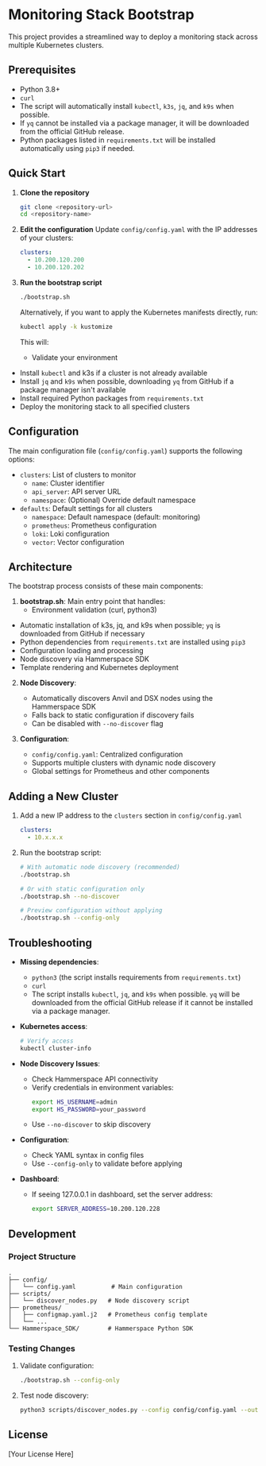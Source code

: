 # Monitoring Stack Bootstrap

This project provides a streamlined way to deploy a monitoring stack across multiple Kubernetes clusters.

## Prerequisites

- Python 3.8+
- `curl`
- The script will automatically install `kubectl`, `k3s`, `jq`, and `k9s` when possible.
- If `yq` cannot be installed via a package manager, it will be downloaded from the official GitHub release.
- Python packages listed in `requirements.txt` will be installed automatically using `pip3` if needed.

## Quick Start

1. **Clone the repository**
   ```bash
   git clone <repository-url>
   cd <repository-name>
   ```

2. **Edit the configuration**
   Update `config/config.yaml` with the IP addresses of your clusters:
   ```yaml
   clusters:
     - 10.200.120.200
     - 10.200.120.202
   ```

3. **Run the bootstrap script**
   ```bash
   ./bootstrap.sh
   ```

   Alternatively, if you want to apply the Kubernetes manifests directly, run:
   ```bash
   kubectl apply -k kustomize
   ```

   This will:
   - Validate your environment
  - Install `kubectl` and k3s if a cluster is not already available
  - Install `jq` and `k9s` when possible, downloading `yq` from GitHub if a package manager isn't available
  - Install required Python packages from `requirements.txt`
   - Deploy the monitoring stack to all specified clusters

## Configuration

The main configuration file (`config/config.yaml`) supports the following options:

- `clusters`: List of clusters to monitor
  - `name`: Cluster identifier
  - `api_server`: API server URL
  - `namespace`: (Optional) Override default namespace
- `defaults`: Default settings for all clusters
  - `namespace`: Default namespace (default: monitoring)
  - `prometheus`: Prometheus configuration
  - `loki`: Loki configuration
  - `vector`: Vector configuration

## Architecture

The bootstrap process consists of these main components:

1. **bootstrap.sh**: Main entry point that handles:
   - Environment validation (curl, python3)
  - Automatic installation of k3s, jq, and k9s when possible; `yq` is downloaded from GitHub if necessary
  - Python dependencies from `requirements.txt` are installed using `pip3`
   - Configuration loading and processing
   - Node discovery via Hammerspace SDK
   - Template rendering and Kubernetes deployment

2. **Node Discovery**:
   - Automatically discovers Anvil and DSX nodes using the Hammerspace SDK
   - Falls back to static configuration if discovery fails
   - Can be disabled with `--no-discover` flag

3. **Configuration**:
   - `config/config.yaml`: Centralized configuration
   - Supports multiple clusters with dynamic node discovery
   - Global settings for Prometheus and other components

## Adding a New Cluster

1. Add a new IP address to the `clusters` section in `config/config.yaml`
   ```yaml
   clusters:
     - 10.x.x.x
   ```

2. Run the bootstrap script:
   ```bash
   # With automatic node discovery (recommended)
   ./bootstrap.sh
   
   # Or with static configuration only
   ./bootstrap.sh --no-discover
   
   # Preview configuration without applying
   ./bootstrap.sh --config-only
   ```

## Troubleshooting

- **Missing dependencies**:
  - `python3` (the script installs requirements from `requirements.txt`)
  - `curl`
  - The script installs `kubectl`, `jq`, and `k9s` when possible. `yq` will be downloaded from the official GitHub release if it cannot be installed via a package manager.

- **Kubernetes access**: 
  ```bash
  # Verify access
  kubectl cluster-info
  ```

- **Node Discovery Issues**:
  - Check Hammerspace API connectivity
  - Verify credentials in environment variables:
    ```bash
    export HS_USERNAME=admin
    export HS_PASSWORD=your_password
    ```
  - Use `--no-discover` to skip discovery

- **Configuration**:
  - Check YAML syntax in config files
  - Use `--config-only` to validate before applying

- **Dashboard**:
  - If seeing 127.0.0.1 in dashboard, set the server address:
    ```bash
    export SERVER_ADDRESS=10.200.120.228
    ```

## Development

### Project Structure

```
.
├── config/
│   └── config.yaml          # Main configuration
├── scripts/
│   └── discover_nodes.py   # Node discovery script
├── prometheus/
│   ├── configmap.yaml.j2   # Prometheus config template
│   └── ...
└── Hammerspace_SDK/        # Hammerspace Python SDK
```

### Testing Changes

1. Validate configuration:
   ```bash
   ./bootstrap.sh --config-only
   ```

2. Test node discovery:
   ```bash
   python3 scripts/discover_nodes.py --config config/config.yaml --output discovered.json
   ```

## License

[Your License Here]
